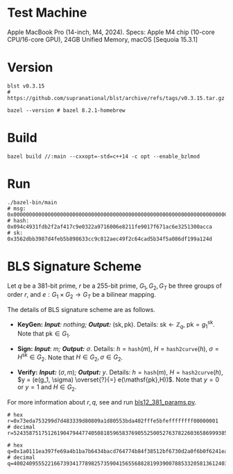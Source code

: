 # Test Machine
Apple MacBook Pro (14-inch, M4, 2024). Specs: Apple M4 chip (10-core CPU/16-core GPU), 24GB Unified Memory, macOS [Sequoia 15.3.1]
# Version
```shell
blst v0.3.15
# https://github.com/supranational/blst/archive/refs/tags/v0.3.15.tar.gz

bazel --version # bazel 8.2.1-homebrew
```
# Build
```shell
bazel build //:main --cxxopt=-std=c++14 -c opt --enable_bzlmod
```
# Run
```shell
./bazel-bin/main
# msg: 0x000000000000000000000000000000000000000000000000000000000000000000000000000000000000
# hash: 0x094c4931fdb2f2af417c9e0322a9716006e8211fe9017f671ac6e3251300acca
# sk: 0x3562dbb3987d4feb5b898633cc9c812aec49f2c64cad5b34f5a086df199a124d
```


# BLS Signature Scheme
Let $q$ be a $381$-bit prime, $r$ be a $255$-bit prime, $G_1, G_2, G_T$ be three groups of order $r$, and $e:G_1\times G_2\rightarrow  G_T$ be a bilinear mapping. 

The details of BLS signature scheme are as follows.

- **KeyGen:** ***Input**: nothing; **Output:*** $(\mathsf{sk}, \mathsf{pk})$. Details:
$\mathsf{sk}\leftarrow\mathbb Z_q$, $\mathsf{pk} = g_1^{\mathsf{sk}}$. Note that $\mathsf{pk}\in G_1$.

- **Sign:** ***Input***: $m$*; **Output:*** $\sigma$. Details: $h=\mathtt{hash}(m)$, $H=\mathtt{hash2curve}(h)$, $\sigma =H^{\mathsf{sk}}\in G_2$. Note that $H\in G_2, \sigma \in G_2$.

- **Verify:** ***Input:*** $(\sigma, m)$*; **Output:*** $y$. Details: $h=\mathtt{hash}(m)$, $H=\mathtt{hash2curve}(h)$, $y = (e(g_1, \sigma) \overset{?}{=} e(\mathsf{pk},H))$. Note that $y=0$ or $y=1$ and $H\in G_2$.


For more information about $r, q$, see and run [bls12_381_params.py](bls12_381_params.py). 
```shell
# hex
r=0x73eda753299d7d483339d80809a1d80553bda402fffe5bfeffffffff00000001 
# decimal
r=52435875175126190479447740508185965837690552500527637822603658699938581184513

# hex
q=0x1a0111ea397fe69a4b1ba7b6434bacd764774b84f38512bf6730d2a0f6b0f6241eabfffeb154000045ffaaaaaaab0000 
# decimal
q=4002409555221667393417789825735904156556882819939007885332058136124031650490837864442687629129025752288709566988288
```